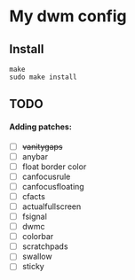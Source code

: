 # My dwm config

## Install
```
make
sudo make install
```

## TODO
#### Adding patches:
 - [ ] ~~vanitygaps~~
 - [ ] anybar
 - [ ] float border color
 - [ ] canfocusrule
 - [ ] canfocusfloating
 - [ ] cfacts
 - [ ] actualfullscreen
 - [ ] fsignal
 - [ ] dwmc
 - [ ] colorbar
 - [ ] scratchpads
 - [ ] swallow
 - [ ] sticky
